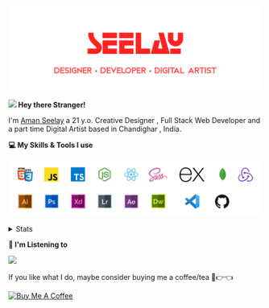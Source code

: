 [![banner](./images/seelay.svg)](https://seelay.in)

**<img src="https://media.giphy.com/media/hvRJCLFzcasrR4ia7z/giphy.gif" width="25px"> Hey there Stranger!**

I'm [Aman Seelay](https://seelay.in) a 21 y.o. Creative Designer , Full Stack Web Developer and a part time Digital Artist based in Chandighar , India.

**💻 My Skills & Tools I use**

[![banner](./images/skills&tools.svg)](https://seelay.in)

<details>
  <summary>Stats</summary>

---

<!--START_SECTION:waka-->
![Profile Views](http://img.shields.io/badge/Profile%20Views-7-blue)

**🐱 My Github Data** 

> 🏆 749 Contributions in the Year 2021
 > 
> 📦 810.4 kB Used in Github's Storage 
 > 
> 🚫 Not Opted to Hire
 > 
> 📜 1 Public Repository 
 > 
> 🔑 91 Private Repositories  
 > 
**I'm a Night 🦉** 

```text
🌞 Morning    231 commits    █████░░░░░░░░░░░░░░░░░░░░   21.08% 
🌆 Daytime    221 commits    █████░░░░░░░░░░░░░░░░░░░░   20.16% 
🌃 Evening    347 commits    ████████░░░░░░░░░░░░░░░░░   31.66% 
🌙 Night      297 commits    ██████░░░░░░░░░░░░░░░░░░░   27.1%

```
📅 **I'm Most Productive on Thursday** 

```text
Monday       203 commits    ████░░░░░░░░░░░░░░░░░░░░░   18.52% 
Tuesday      133 commits    ███░░░░░░░░░░░░░░░░░░░░░░   12.14% 
Wednesday    94 commits     ██░░░░░░░░░░░░░░░░░░░░░░░   8.58% 
Thursday     215 commits    █████░░░░░░░░░░░░░░░░░░░░   19.62% 
Friday       148 commits    ███░░░░░░░░░░░░░░░░░░░░░░   13.5% 
Saturday     173 commits    ████░░░░░░░░░░░░░░░░░░░░░   15.78% 
Sunday       130 commits    ███░░░░░░░░░░░░░░░░░░░░░░   11.86%

```


📊 **This Week I Spent My Time On** 

```text
⌚︎ Time Zone: Asia/Kolkata

💬 Programming Languages: 
JSON                     7 hrs 5 mins        ████████░░░░░░░░░░░░░░░░░   35.38% 
JavaScript               4 hrs 14 mins       █████░░░░░░░░░░░░░░░░░░░░   21.16% 
CSS                      4 hrs 3 mins        █████░░░░░░░░░░░░░░░░░░░░   20.27% 
TypeScript               2 hrs 39 mins       ███░░░░░░░░░░░░░░░░░░░░░░   13.25% 
Other                    1 hr 3 mins         █░░░░░░░░░░░░░░░░░░░░░░░░   5.31%

🔥 Editors: 
VS Code                  20 hrs 2 mins       █████████████████████████   100.0%

🐱‍💻 Projects: 
seelay-bot               11 hrs 23 mins      ██████████████░░░░░░░░░░░   56.89% 
SeelayBot                3 hrs 54 mins       █████░░░░░░░░░░░░░░░░░░░░   19.54% 
AtlantaBot-master        1 hr 2 mins         █░░░░░░░░░░░░░░░░░░░░░░░░   5.18% 
RAVEN                    41 mins             ░░░░░░░░░░░░░░░░░░░░░░░░░   3.42% 
athan                    37 mins             ░░░░░░░░░░░░░░░░░░░░░░░░░   3.12%

💻 Operating System: 
Windows                  20 hrs 2 mins       █████████████████████████   100.0%

```

**I Mostly Code in JavaScript** 

```text
JavaScript               59 repos            ████████████████░░░░░░░░░   64.84% 
TypeScript               19 repos            █████░░░░░░░░░░░░░░░░░░░░   20.88% 
HTML                     5 repos             █░░░░░░░░░░░░░░░░░░░░░░░░   5.49% 
Vue                      4 repos             █░░░░░░░░░░░░░░░░░░░░░░░░   4.4% 
CSS                      3 repos             ░░░░░░░░░░░░░░░░░░░░░░░░░   3.3%

```


**Timeline**

![Chart not found](https://raw.githubusercontent.com/ImSeelay/ImSeelay/master/charts/bar_graph.png) 


 Last Updated on 28/08/2021
<!--END_SECTION:waka-->

---

 </details>

**🎵 I'm Listening to**

<object data="https://now-play.vercel.app/api/generate?uid=7a17a86e-d6b7-43b5-8d9c-1d6dae42a779" >

  <img src="https://now-play.vercel.app/api/generate?uid=7a17a86e-d6b7-43b5-8d9c-1d6dae42a779" />

</object>

If you like what I do, maybe consider buying me a coffee/tea 🥺👉👈

<a href="https://www.buymeacoffee.com/seelay" target="_blank"><img src="https://cdn.buymeacoffee.com/buttons/v2/default-red.png" alt="Buy Me A Coffee" width="150" ></a>
